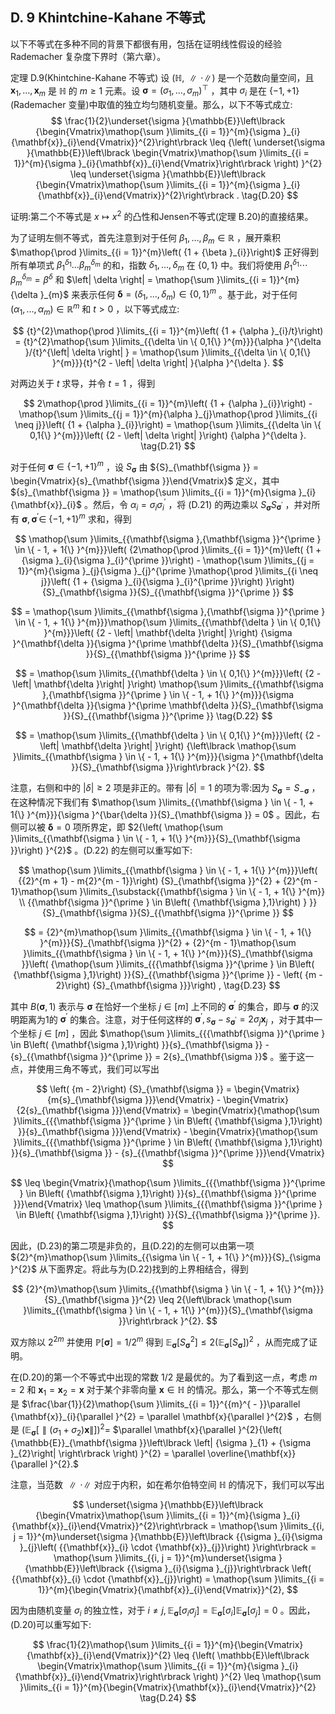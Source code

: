 ## D. 9 Khintchine-Kahane 不等式

以下不等式在多种不同的背景下都很有用，包括在证明线性假设的经验 Rademacher 复杂度下界时（第六章）。

定理 D.9(Khintchine-Kahane 不等式)
设 $\left( {\mathbb{H},\parallel \cdot \parallel }\right)$ 是一个范数向量空间，且 ${\mathbf{x}}_{1},\ldots ,{\mathbf{x}}_{m}$ 是 $\mathbb{H}$ 的 $m \geq 1$ 元素。设 $\mathbf{\sigma } = {\left( {\sigma }_{1},\ldots ,{\sigma }_{m}\right) }^{\top }$ ，其中 ${\sigma }_{i}$ 是在 $\{ - 1, + 1\}$ (Rademacher 变量)中取值的独立均匀随机变量。那么，以下不等式成立:
$$
\frac{1}{2}\underset{\sigma }{\mathbb{E}}\left\lbrack {\begin{Vmatrix}\mathop{\sum }\limits_{{i = 1}}^{m}{\sigma }_{i}{\mathbf{x}}_{i}\end{Vmatrix}}^{2}\right\rbrack \leq {\left( \underset{\sigma }{\mathbb{E}}\left\lbrack \begin{Vmatrix}\mathop{\sum }\limits_{{i = 1}}^{m}{\sigma }_{i}{\mathbf{x}}_{i}\end{Vmatrix}\right\rbrack \right) }^{2} \leq \underset{\sigma }{\mathbb{E}}\left\lbrack {\begin{Vmatrix}\mathop{\sum }\limits_{{i = 1}}^{m}{\sigma }_{i}{\mathbf{x}}_{i}\end{Vmatrix}}^{2}\right\rbrack . \tag{D.20}
$$

证明:第二个不等式是 $x \mapsto {x}^{2}$ 的凸性和Jensen不等式(定理 B.20)的直接结果。

为了证明左侧不等式，首先注意到对于任何 ${\beta }_{1},\ldots ,{\beta }_{m} \in \mathbb{R}$ ，展开乘积 $\mathop{\prod }\limits_{{i = 1}}^{m}\left( {1 + {\beta }_{i}}\right)$ 正好得到所有单项式 ${\beta }_{1}^{{\delta }_{1}}\ldots {\beta }_{m}^{{\delta }_{m}}$ 的和，指数 ${\delta }_{1},\ldots ,{\delta }_{m}$ 在 $\{ 0,1\}$ 中。我们将使用 ${\beta }_{1}^{{\delta }_{1}}\cdots {\beta }_{m}^{{\delta }_{m}} = {\beta }^{\delta }$ 和 $\left| \delta \right| = \mathop{\sum }\limits_{{i = 1}}^{m}{\delta }_{m}$ 来表示任何 $\mathbf{\delta } = \left( {{\delta }_{1},\ldots ,{\delta }_{m}}\right) \in \{ 0,1{\} }^{m}$ 。基于此，对于任何 $\left( {{\alpha }_{1},\ldots ,{\alpha }_{m}}\right) \in {\mathbb{R}}^{m}$ 和 $t > 0$ ，以下等式成立:

$$
{t}^{2}\mathop{\prod }\limits_{{i = 1}}^{m}\left( {1 + {\alpha }_{i}/t}\right) = {t}^{2}\mathop{\sum }\limits_{{\delta \in \{ 0,1{\} }^{m}}}{\alpha }^{\delta }/{t}^{\left| \delta \right| } = \mathop{\sum }\limits_{{\delta \in \{ 0,1{\} }^{m}}}{t}^{2 - \left| \delta \right| }{\alpha }^{\delta }.
$$

对两边关于 $t$ 求导，并令 $t = 1$ ，得到

$$
2\mathop{\prod }\limits_{{i = 1}}^{m}\left( {1 + {\alpha }_{i}}\right) - \mathop{\sum }\limits_{{j = 1}}^{m}{\alpha }_{j}\mathop{\prod }\limits_{{i \neq j}}\left( {1 + {\alpha }_{i}}\right) = \mathop{\sum }\limits_{{\delta \in \{ 0,1{\} }^{m}}}\left( {2 - \left| \delta \right| }\right) {\alpha }^{\delta }. \tag{D.21}
$$

对于任何 $\mathbf{\sigma } \in \{ - 1, + 1{\} }^{m}$ ，设 ${S}_{\mathbf{\sigma }}$ 由 ${S}_{\mathbf{\sigma }} = \begin{Vmatrix}{s}_{\mathbf{\sigma }}\end{Vmatrix}$ 定义，其中 ${s}_{\mathbf{\sigma }} = \mathop{\sum }\limits_{{i = 1}}^{m}{\sigma }_{i}{\mathbf{x}}_{i}$ 。然后，令 ${\alpha }_{i} = {\sigma }_{i}{\sigma }_{i}^{\prime }$ ，将 (D.21) 的两边乘以 ${S}_{\mathbf{\sigma }}{S}_{{\mathbf{\sigma }}^{\prime }}$ ，并对所有 $\mathbf{\sigma },{\mathbf{\sigma }}^{\prime } \in$ $\{ - 1, + 1{\} }^{m}$ 求和，得到

$$
\mathop{\sum }\limits_{{\mathbf{\sigma },{\mathbf{\sigma }}^{\prime } \in \{ - 1, + 1{\} }^{m}}}\left( {2\mathop{\prod }\limits_{{i = 1}}^{m}\left( {1 + {\sigma }_{i}{\sigma }_{i}^{\prime }}\right) - \mathop{\sum }\limits_{{j = 1}}^{m}{\sigma }_{j}{\sigma }_{j}^{\prime }\mathop{\prod }\limits_{{i \neq j}}\left( {1 + {\sigma }_{i}{\sigma }_{i}^{\prime }}\right) }\right) {S}_{\mathbf{\sigma }}{S}_{{\mathbf{\sigma }}^{\prime }}
$$

$$
= \mathop{\sum }\limits_{{\mathbf{\sigma },{\mathbf{\sigma }}^{\prime } \in \{ - 1, + 1{\} }^{m}}}\mathop{\sum }\limits_{{\mathbf{\delta } \in \{ 0,1{\} }^{m}}}\left( {2 - \left| \mathbf{\delta }\right| }\right) {\sigma }^{\mathbf{\delta }}{\sigma }^{\prime \mathbf{\delta }}{S}_{\mathbf{\sigma }}{S}_{{\mathbf{\sigma }}^{\prime }}
$$

$$
= \mathop{\sum }\limits_{{\mathbf{\delta } \in \{ 0,1{\} }^{m}}}\left( {2 - \left| \mathbf{\delta }\right| }\right) \mathop{\sum }\limits_{{\mathbf{\sigma },{\mathbf{\sigma }}^{\prime } \in \{ - 1, + 1{\} }^{m}}}{\sigma }^{\mathbf{\delta }}{\sigma }^{\prime \mathbf{\delta }}{S}_{\mathbf{\sigma }}{S}_{{\mathbf{\sigma }}^{\prime }} \tag{D.22}
$$

$$
= \mathop{\sum }\limits_{{\mathbf{\delta } \in \{ 0,1{\} }^{m}}}\left( {2 - \left| \mathbf{\delta }\right| }\right) {\left\lbrack \mathop{\sum }\limits_{{\mathbf{\sigma } \in \{ - 1, + 1{\} }^{m}}}{\sigma }^{\mathbf{\delta }}{S}_{\mathbf{\sigma }}\right\rbrack }^{2}.
$$

注意，右侧和中的 $\left| \delta \right| \geq 2$ 项是非正的。带有 $\left| \delta \right| = 1$ 的项为零:因为 ${S}_{\mathbf{\sigma }} = {S}_{-\mathbf{\sigma }}$ ，在这种情况下我们有 $\mathop{\sum }\limits_{{\mathbf{\sigma } \in \{ - 1, + 1{\} }^{m}}}{\sigma }^{\bar{\delta }}{S}_{\mathbf{\sigma }} = 0$ 。因此，右侧可以被 $\mathbf{\delta } = 0$ 项所界定，即 $2{\left( \mathop{\sum }\limits_{{\mathbf{\sigma } \in \{ - 1, + 1{\} }^{m}}}{S}_{\mathbf{\sigma }}\right) }^{2}$ 。(D.22) 的左侧可以重写如下:

$$
\mathop{\sum }\limits_{{\mathbf{\sigma } \in \{ - 1, + 1{\} }^{m}}}\left( {{2}^{m + 1} - m{2}^{m - 1}}\right) {S}_{\mathbf{\sigma }}^{2} + {2}^{m - 1}\mathop{\sum }\limits_{\substack{{\mathbf{\sigma } \in \{ - 1, + 1{\} }^{m}} \\ {{\mathbf{\sigma }}^{\prime } \in B\left( {\mathbf{\sigma },1}\right) } }}{S}_{\mathbf{\sigma }}{S}_{{\mathbf{\sigma }}^{\prime }}
$$

$$
= {2}^{m}\mathop{\sum }\limits_{{\mathbf{\sigma } \in \{ - 1, + 1{\} }^{m}}}{S}_{\mathbf{\sigma }}^{2} + {2}^{m - 1}\mathop{\sum }\limits_{{\mathbf{\sigma } \in \{ - 1, + 1{\} }^{m}}}{S}_{\mathbf{\sigma }}\left( {\mathop{\sum }\limits_{{{\mathbf{\sigma }}^{\prime } \in B\left( {\mathbf{\sigma },1}\right) }}{S}_{{\mathbf{\sigma }}^{\prime }} - \left( {m - 2}\right) {S}_{\mathbf{\sigma }}}\right) , \tag{D.23}
$$

其中 $B\left( {\mathbf{\sigma },1}\right)$ 表示与 $\mathbf{\sigma }$ 在恰好一个坐标 $j \in \left\lbrack m\right\rbrack$ 上不同的 ${\mathbf{\sigma }}^{\prime }$ 的集合，即与 $\mathbf{\sigma }$ 的汉明距离为1的 ${\mathbf{\sigma }}^{\prime }$ 的集合。注意，对于任何这样的 ${\mathbf{\sigma }}^{\prime },{s}_{\mathbf{\sigma }} - {s}_{{\mathbf{\sigma }}^{\prime }} = 2{\sigma }_{j}{\mathbf{x}}_{j}$ ，对于其中一个坐标 $j \in \left\lbrack m\right\rbrack$ ，因此 $\mathop{\sum }\limits_{{{\mathbf{\sigma }}^{\prime } \in B\left( {\mathbf{\sigma },1}\right) }}{s}_{\mathbf{\sigma }} - {s}_{{\mathbf{\sigma }}^{\prime }} = 2{s}_{\mathbf{\sigma }}$ 。鉴于这一点，并使用三角不等式，我们可以写出

$$
\left( {m - 2}\right) {S}_{\mathbf{\sigma }} = \begin{Vmatrix}{m{s}_{\mathbf{\sigma }}}\end{Vmatrix} - \begin{Vmatrix}{2{s}_{\mathbf{\sigma }}}\end{Vmatrix} = \begin{Vmatrix}{\mathop{\sum }\limits_{{{\mathbf{\sigma }}^{\prime } \in B\left( {\mathbf{\sigma },1}\right) }}{s}_{\mathbf{\sigma }}}\end{Vmatrix} - \begin{Vmatrix}{\mathop{\sum }\limits_{{{\mathbf{\sigma }}^{\prime } \in B\left( {\mathbf{\sigma },1}\right) }}{s}_{\mathbf{\sigma }} - {s}_{{\mathbf{\sigma }}^{\prime }}}\end{Vmatrix}
$$

$$
\leq \begin{Vmatrix}{\mathop{\sum }\limits_{{{\mathbf{\sigma }}^{\prime } \in B\left( {\mathbf{\sigma },1}\right) }}{s}_{{\mathbf{\sigma }}^{\prime }}}\end{Vmatrix} \leq \mathop{\sum }\limits_{{{\mathbf{\sigma }}^{\prime } \in B\left( {\mathbf{\sigma },1}\right) }}{S}_{{\mathbf{\sigma }}^{\prime }}.
$$

因此，(D.23)的第二项是非负的，且(D.22)的左侧可以由第一项 ${2}^{m}\mathop{\sum }\limits_{{\sigma \in \{ - 1, + 1{\} }^{m}}}{S}_{\sigma }^{2}$ 从下面界定。将此与为(D.22)找到的上界相结合，得到

$$
{2}^{m}\mathop{\sum }\limits_{{\mathbf{\sigma } \in \{ - 1, + 1{\} }^{m}}}{S}_{\mathbf{\sigma }}^{2} \leq 2{\left\lbrack \mathop{\sum }\limits_{{\mathbf{\sigma } \in \{ - 1, + 1{\} }^{m}}}{S}_{\mathbf{\sigma }}\right\rbrack }^{2}.
$$

双方除以 ${2}^{2m}$ 并使用 $\mathbb{P}\left\lbrack \mathbf{\sigma }\right\rbrack = 1/{2}^{m}$ 得到 ${\mathbb{E}}_{\mathbf{\sigma }}\left\lbrack {S}_{\mathbf{\sigma }}^{2}\right\rbrack \leq 2{\left( {\mathbb{E}}_{\mathbf{\sigma }}\left\lbrack {S}_{\mathbf{\sigma }}\right\rbrack \right) }^{2}$ ，从而完成了证明。

在(D.20)的第一个不等式中出现的常数 $1/2$ 是最优的。为了看到这一点，考虑 $m = 2$ 和 ${\mathbf{x}}_{1} = {\mathbf{x}}_{2} = \mathbf{x}$ 对于某个非零向量 $\mathbf{x} \in \mathbb{H}$ 的情况。那么，第一个不等式左侧是 $\frac{\bar{1}}{2}\mathop{\sum }\limits_{{i = 1}}^{{m}^{ - }}\parallel {\mathbf{x}}_{i}{\parallel }^{2} = \parallel \mathbf{x}{\parallel }^{2}$ ，右侧是 ${\left( {\mathbb{E}}_{\mathbf{\sigma }}\left\lbrack \parallel \left( {\sigma }_{1} + {\sigma }_{2}\right) \mathbf{x}\parallel \right\rbrack \right) }^{2} =$ $\parallel \mathbf{x}{\parallel }^{2}{\left( {\mathbb{E}}_{\mathbf{\sigma }}\left\lbrack \left| {\sigma }_{1} + {\sigma }_{2}\right| \right\rbrack \right) }^{2} = \parallel \overline{\mathbf{x}}{\parallel }^{2}.$

注意，当范数 $\parallel \cdot \parallel$ 对应于内积，如在希尔伯特空间 $\mathbb{H}$ 的情况下，我们可以写出

$$
\underset{\sigma }{\mathbb{E}}\left\lbrack {\begin{Vmatrix}\mathop{\sum }\limits_{{i = 1}}^{m}{\sigma }_{i}{\mathbf{x}}_{i}\end{Vmatrix}}^{2}\right\rbrack = \mathop{\sum }\limits_{{i, j = 1}}^{m}\underset{\sigma }{\mathbb{E}}\left\lbrack {{\sigma }_{i}{\sigma }_{j}\left( {{\mathbf{x}}_{i} \cdot {\mathbf{x}}_{j}}\right) }\right\rbrack = \mathop{\sum }\limits_{{i, j = 1}}^{m}\underset{\sigma }{\mathbb{E}}\left\lbrack {{\sigma }_{i}{\sigma }_{j}}\right\rbrack \left( {{\mathbf{x}}_{i} \cdot {\mathbf{x}}_{j}}\right) = \mathop{\sum }\limits_{{i = 1}}^{m}{\begin{Vmatrix}{\mathbf{x}}_{i}\end{Vmatrix}}^{2},
$$

因为由随机变量 ${\sigma }_{i}$ 的独立性，对于 $i \neq j,{\mathbb{E}}_{\mathbf{\sigma }}\left\lbrack {{\sigma }_{i}{\sigma }_{j}}\right\rbrack = {\mathbb{E}}_{\mathbf{\sigma }}\left\lbrack {\sigma }_{i}\right\rbrack {\mathbb{E}}_{\mathbf{\sigma }}\left\lbrack {\sigma }_{j}\right\rbrack = 0$ 。因此，(D.20)可以重写如下:

$$
\frac{1}{2}\mathop{\sum }\limits_{{i = 1}}^{m}{\begin{Vmatrix}{\mathbf{x}}_{i}\end{Vmatrix}}^{2} \leq {\left( \mathbb{E}\left\lbrack \begin{Vmatrix}\mathop{\sum }\limits_{{i = 1}}^{m}{\sigma }_{i}{\mathbf{x}}_{i}\end{Vmatrix}\right\rbrack \right) }^{2} \leq \mathop{\sum }\limits_{{i = 1}}^{m}{\begin{Vmatrix}{\mathbf{x}}_{i}\end{Vmatrix}}^{2} \tag{D.24}
$$
